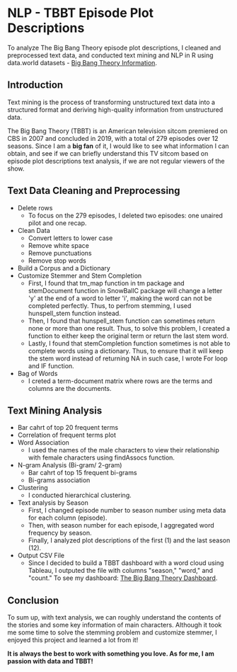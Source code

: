 # NLP - TBBT Episode Plot Descriptions
To analyze The Big Bang Theory episode plot descriptions, I cleaned and preprocessed text data, and conducted text mining and NLP in R using data.world datasets - [Big Bang Theory Information](https://data.world/priyankad0993/big-band-theory-information).
## Introduction
Text mining is the process of transforming unstructured text data into a structured format and deriving high-quality information from unstructured data. 

The Big Bang Theory (TBBT) is an American television sitcom premiered on CBS in 2007 and concluded in 2019, with a total of 279 episodes over 12 seasons. Since I am a <strong>big fan</strong> of it, I would like to see what information I can obtain, and see if we can briefly understand this TV sitcom based on episode plot descriptions text analysis, if we are not regular viewers of the show.

## Text Data Cleaning and Preprocessing
   - Delete rows
     - To focus on the 279 episodes, I deleted two episodes: one unaired pilot and one recap.
   - Clean Data
     - Convert letters to lower case
     - Remove white space
     - Remove punctuations
     - Remove stop words
   - Build a Corpus and a Dictionary
   - Customize Stemmer and Stem Completion
     - First, I found that tm_map function in tm package and stemDocument function in SnowBallC package will change a letter 'y' at the end of a word to letter 'i', making the word can not be completed perfectly. Thus, to perfrom stemming, I used hunspell_stem function instead.      
     - Then, I found that hunspell_stem function can sometimes return none or more than one result. Thus, to solve this problem, I created a function to either keep the original term or return the last stem word.
     - Lastly, I found that stemCompletion function sometimes is not able to complete words using a dictionary. Thus, to ensure that it will keep the stem word instead of returning NA in such case, I wrote For loop and IF function.
   - Bag of Words
     - I creted a term-document matrix where rows are the terms and columns are the documents.
## Text Mining Analysis
   - Bar cahrt of top 20 frequent terms
   - Correlation of frequent terms plot
   - Word Association
     - I used the names of the male characters to view their relationship with female characters using findAssocs function.
   - N-gram Analysis (Bi-gram/ 2-gram)
     - Bar cahrt of top 15 frequent bi-grams
     - Bi-grams association
   - Clustering
     - I conducted hierarchical clustering.
   - Text analysis by Season
     - First, I changed episode number to season number using meta data for each column (episode).
     - Then, with season number for each episode, I aggregated word frequency by season.
     - Finally, I analyzed plot descriptions of the first (1) and the last season (12).
   - Output CSV File
     - Since I decided to build a TBBT dashboard with a word cloud using Tableau, I outputed the file with columns "season," "word," and "count." To see my dashboard: [The Big Bang Theory Dashboard](https://public.tableau.com/app/profile/kuan.pei.lai/viz/TBBT/TBBT).
## Conclusion
To sum up, with text analysis, we can roughly understand the contents of the stories and some key information of main characters. Although it took me some time to solve the stemming problem and customize stemmer, I enjoyed this project and learned a lot from it! 

<strong>It is always the best to work with something you love. As for me, I am passion with data and TBBT!</strong>

